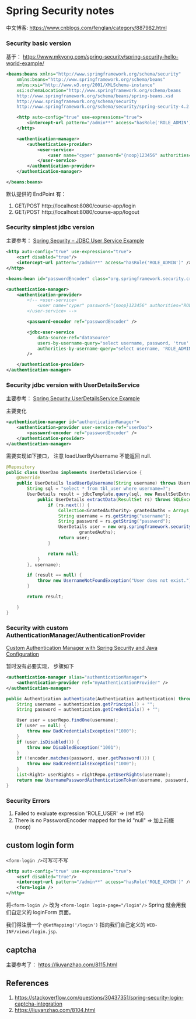# Spring Security notes

中文博客: https://www.cnblogs.com/fenglan/category/887982.html

### Security basic version

基于： https://www.mkyong.com/spring-security/spring-security-hello-world-example/

```xml
<beans:beans xmlns="http://www.springframework.org/schema/security"
    xmlns:beans="http://www.springframework.org/schema/beans"
    xmlns:xsi="http://www.w3.org/2001/XMLSchema-instance"
    xsi:schemaLocation="http://www.springframework.org/schema/beans
    http://www.springframework.org/schema/beans/spring-beans.xsd
    http://www.springframework.org/schema/security
    http://www.springframework.org/schema/security/spring-security-4.2.xsd">

    <http auto-config="true" use-expressions="true">
        <intercept-url pattern="/admin**" access="hasRole('ROLE_ADMIN')" />
    </http>

    <authentication-manager>
        <authentication-provider>
            <user-service>
                <user name="cyper" password="{noop}123456" authorities="ROLE_ADMIN" />
            </user-service>
        </authentication-provider>
    </authentication-manager>

</beans:beans>
```

默认提供的 EndPoint 有：

1. GET/POST http://localhost:8080/course-app/login
2. GET/POST http://localhost:8080/course-app/logout

### Security simplest jdbc version

主要参考： [Spring Security – JDBC User Service Example](https://howtodoinjava.com/spring-security/jdbc-user-service-based-spring-security-example/)

```xml
<http auto-config="true" use-expressions="true">
    <csrf disabled="true"/>
    <intercept-url pattern="/admin**" access="hasRole('ROLE_ADMIN')" />
</http>

<beans:bean id="passwordEncoder" class="org.springframework.security.crypto.password.NoOpPasswordEncoder" factory-method="getInstance"/>

<authentication-manager>
    <authentication-provider>
        <!-- <user-service>
            <user name="cyper" password="{noop}123456" authorities="ROLE_ADMIN" />
        </user-service> -->

        <password-encoder ref="passwordEncoder" />

        <jdbc-user-service
            data-source-ref="dataSource"
            users-by-username-query="select username, password, 'true' from tbl_user where username=?;"
            authorities-by-username-query="select username, 'ROLE_ADMIN' from tbl_user where username=?;"
        />

    </authentication-provider>
</authentication-manager>
```

### Security jdbc version with UserDetailsService

主要参考： [Spring Security UserDetailsService Example](https://howtodoinjava.com/spring-security/custom-userdetailsservice-example-for-spring-3-security/)

主要变化

```xml
<authentication-manager id="authenticationManager">
    <authentication-provider user-service-ref="userDao">
        <password-encoder ref="passwordEncoder" />
    </authentication-provider>
</authentication-manager>
```

需要实现如下接口， 注意 loadUserByUsername 不能返回 null.

```java
@Repository
public class UserDao implements UserDetailsService {
    @Override
    public UserDetails loadUserByUsername(String username) throws UsernameNotFoundException {
        String sql = "select * from tbl_user where username=?";
        UserDetails result = jdbcTemplate.query(sql, new ResultSetExtractor<UserDetails>() {
            public UserDetails extractData(ResultSet rs) throws SQLException {
                if (rs.next()) {
                    Collection<GrantedAuthority> grantedAuths = Arrays.asList(new SimpleGrantedAuthority("ROLE_ADMIN"));
                    String username = rs.getString("username");
                    String password = rs.getString("password");
                    UserDetails user = new org.springframework.security.core.userdetails.User(username, password,
                            grantedAuths);
                    return user;
                }

                return null;
            }
        }, username);

        if (result == null) {
            throw new UsernameNotFoundException("User does not exist.");
        }

        return result;

    }
}
```

### Security with custom AuthenticationManager/AuthenticationProvider

[Custom Authentication Manager with Spring Security and Java Configuration](https://stackoverflow.com/questions/31826233/custom-authentication-manager-with-spring-security-and-java-configuration)

暂时没有必要实现， 步骤如下

```xml
<authentication-manager alias="authenticationManager">
    <authentication-provider ref="myAuthenticationProvider" />
</authentication-manager>

```

```java
public Authentication authenticate(Authentication authentication) throws AuthenticationException {
    String username = authentication.getPrincipal() + "";
    String password = authentication.getCredentials() + "";

    User user = userRepo.findOne(username);
    if (user == null) {
        throw new BadCredentialsException("1000");
    }
    if (user.isDisabled()) {
        throw new DisabledException("1001");
    }
    if (!encoder.matches(password, user.getPassword())) {
        throw new BadCredentialsException("1000");
    }
    List<Right> userRights = rightRepo.getUserRights(username);
    return new UsernamePasswordAuthenticationToken(username, password, userRights.stream().map(x -> new SimpleGrantedAuthority(x.getName())).collect(Collectors.toList()));
}
```

### Security Errors

1. Failed to evaluate expression 'ROLE_USER' => (ref #5)
2. There is no PasswordEncoder mapped for the id "null" => 加上前缀(noop)

## custom login form

`<form-login />`可写可不写

```xml
<http auto-config="true" use-expressions="true">
    <csrf disabled="true"/>
    <intercept-url pattern="/admin**" access="hasRole('ROLE_ADMIN')" />
    <form-login />
</http>
```

将`<form-login />` 改为 `<form-login login-page="/login"/>` Spring 就会用我们自定义的 loginForm 页面。

我们得注册一个 `@GetMapping('/login')` 指向我们自己定义的 `WEB-INF/views/login.jsp`.

## captcha

主要参考了： https://liuyanzhao.com/8115.html

## References

1. https://stackoverflow.com/questions/30437351/spring-security-login-captcha-integration
2. https://liuyanzhao.com/8104.html
